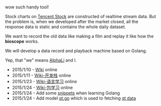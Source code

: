 wow such handy tool!

Stock charts on [Tencent Stock](http://stockhtm.finance.qq.com/hqing/zhishu/000001.htm) are constructed of realtime stream data. But the problem is, when we developed after the market closed, all the response data is static and contains the whole daily dataset.

We want to record the old data like making a film and replay it like how the **bioscope** works.

We will develop a data record and playback machine based on Golang.

Yep, that "we" means [AlphaLi](https://github.com/alphali) and I.


 * 2015/1/10 - [Wiki](https://github.com/lenville/bioscope/wiki) online
 * 2015/1/11 - [Wiki-开发栈](https://github.com/lenville/bioscope/wiki/开发栈) online
 * 2015/1/23 - [Wiki-语言学习](https://github.com/lenville/bioscope/wiki/语言学习) online
 * 2015/1/24 - [Wiki-包学习](https://github.com/lenville/bioscope/wiki/包学习) online
 * 2015/1/24 - Add some [snippets](https://github.com/lenville/bioscope/tree/master/snippets) when learning Golang
 * 2015/1/24 - Add model [qt.go](https://github.com/lenville/bioscope/blob/master/qt.go) which is used to fetching [qt data](http://qt.gtimg.cn/q=usGOOG)

